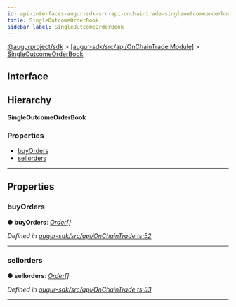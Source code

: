 ```yaml
---
id: api-interfaces-augur-sdk-src-api-onchaintrade-singleoutcomeorderbook
title: SingleOutcomeOrderBook
sidebar_label: SingleOutcomeOrderBook
---
```


[@augurproject/sdk](api-readme.md) > [[augur-sdk/src/api/OnChainTrade Module]](api-modules-augur-sdk-src-api-onchaintrade-module.md) > [SingleOutcomeOrderBook](api-interfaces-augur-sdk-src-api-onchaintrade-singleoutcomeorderbook.md)

## Interface

## Hierarchy

**SingleOutcomeOrderBook**

### Properties

* [buyOrders](api-interfaces-augur-sdk-src-api-onchaintrade-singleoutcomeorderbook.md#buyorders)
* [sellorders](api-interfaces-augur-sdk-src-api-onchaintrade-singleoutcomeorderbook.md#sellorders)

---

## Properties

<a id="buyorders"></a>

###  buyOrders

**● buyOrders**: *[Order](api-interfaces-augur-sdk-src-api-onchaintrade-order.md)[]*

*Defined in [augur-sdk/src/api/OnChainTrade.ts:52](https://github.com/AugurProject/augur/blob/3727cd4ec9/packages/augur-sdk/src/api/OnChainTrade.ts#L52)*

___
<a id="sellorders"></a>

###  sellorders

**● sellorders**: *[Order](api-interfaces-augur-sdk-src-api-onchaintrade-order.md)[]*

*Defined in [augur-sdk/src/api/OnChainTrade.ts:53](https://github.com/AugurProject/augur/blob/3727cd4ec9/packages/augur-sdk/src/api/OnChainTrade.ts#L53)*

___

